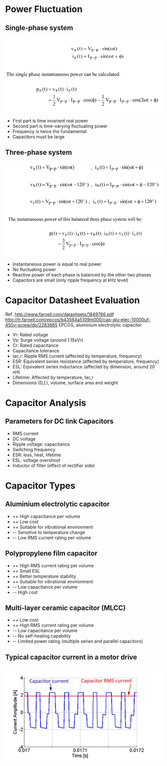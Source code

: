 # Power Fluctuation
## Single-phase system
![](./images/dclink/singlephase.png)
* First part is time invarient real power
* Second part is time-varying fluctuating power
* Frequency is twice the fundamental
* Capacitors must be large

## Three-phase system
![](./images/dclink/threephase.png)
* Instantaneous power is equal to real power
* No fluctuating power
* Reactive power of each phase is balanced by the other two phases
* Capacitors are small (only ripple frequency at kHz level)

# Capacitor Datasheet Evaluation
Ref: http://www.farnell.com/datasheets/1849766.pdf
http://tr.farnell.com/epcos/b43564a5109m000/cap-alu-elec-10000uf-450v-screw/dp/2283985
EPCOS, aluminium electrolytic capacitor
* Vr: Rated voltage
* Vs: Surge voltage (around 1.15xVr)
* Cr: Rated capacitance
* Capacitance tolerance
* Iac,r: Ripple RMS current (affected by temperature, frequency)
* ESR: Equivalent series resistance (affected by temperature, frequency)
* ESL: Equivalent series inductance (affected by dimension, around 20 nH)
* Lifetime: Affected by temperature, Iac,r
* Dimensions (D,L), volume, surface area and weight

# Capacitor Analysis
## Parameters for DC link Capacitors
* RMS current
* DC voltage
* Ripple voltage: capacitance
* Switching frequency
* ESR: loss, heat, lifetime
* ESL: voltage overshoot
* Inductor of filter (effect of rectifier side)

# Capacitor Types
## Aluminium electrolytic capacitor
* ++ High capacitance per volume
* ++ Low cost
* ++ Suitable for vibrational environment
* -- Sensitive to temperature change
* -- Low RMS current rating per volume

## Polypropylene film capacitor
* ++ High RMS current rating per volume
* ++ Small ESL
* ++ Better temperature stability
* ++ Suitable for vibrational environment
* -- Low capacitance per volume
* -- High cost

## Multi-layer ceramic capacitor (MLCC)
* ++ Low cost
* ++ High RMS current rating per volume
* -- Low capacitance per volume
* -- No self-healing capability
* -- Limited power rating (multiple series and parallel capacitors)

## Typical capacitor current in a motor drive
![](./images/dclink/typical.png)
